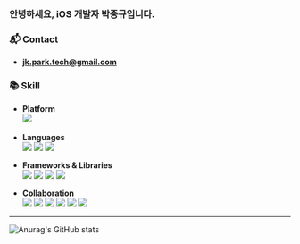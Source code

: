 ### 안녕하세요, iOS 개발자 박중규입니다.
### 📬 Contact
- **jk.park.tech@gmail.com**
### 📚 Skill

- **Platform**  
<img src="https://img.shields.io/badge/iOS-000000?style=for-the-badge&logo=Apple&logoColor=white">　
  
- **Languages**  
<img src="https://img.shields.io/badge/Swift-F05138?style=for-the-badge&logo=Swift&logoColor=white"> <img src="https://img.shields.io/badge/C++-00599C?style=for-the-badge&logo=cplusplus&logoColor=white"> <img src="https://img.shields.io/badge/Python-3776AB?style=for-the-badge&logo=Python&logoColor=white">

- **Frameworks & Libraries**  
<img src="https://img.shields.io/badge/UIKit-2396F3?style=for-the-badge&logo=uikit&logoColor=white"> <img src="https://img.shields.io/badge/RxSwift-B7178C?style=for-the-badge&logo=reactivex&logoColor=white"> <img src="https://img.shields.io/badge/Combine-F27745?style=for-the-badge&logoColor=white"> <img src="https://img.shields.io/badge/Core Data-3089CC?style=for-the-badge&logoColor=white">

- **Collaboration**  
<img src="https://img.shields.io/badge/Github-181717?style=for-the-badge&logo=Github&logoColor=white"> <img src="https://img.shields.io/badge/Notion-000000?style=for-the-badge&logo=Notion&logoColor=white"> <img src="https://img.shields.io/badge/Slack-4A154B?style=for-the-badge&logo=Slack&logoColor=white"> <img src="https://img.shields.io/badge/Discord-5865F2?style=for-the-badge&logo=Discord&logoColor=white"> <img src="https://img.shields.io/badge/Figma-F24E1E?style=for-the-badge&logo=Figma&logoColor=white"> <img src="https://img.shields.io/badge/Swagger-85EA2D?style=for-the-badge&logo=Swagger&logoColor=white">
<hr/>

![Anurag's GitHub stats](https://github-readme-stats.vercel.app/api?username=joongkyu-park&show_icons=true&theme=radical)
